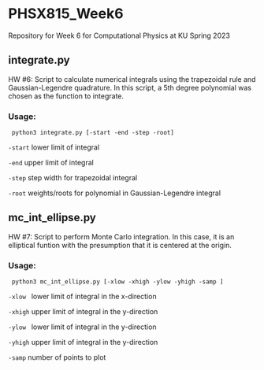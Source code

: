 # PHSX815_Week6
Repository for Week 6 for Computational Physics at KU Spring 2023 

## integrate.py
HW #6: Script to calculate numerical integrals using the trapezoidal rule and Gaussian-Legendre quadrature. In this script, a 5th degree polynomial was chosen as the function to integrate.

### Usage:

` python3 integrate.py [-start -end -step -root]`


`-start` lower limit of integral 


`-end`   upper limit of integral 


`-step`  step width for trapezoidal integral 


`-root`  weights/roots for polynomial in Gaussian-Legendre integral 

## mc_int_ellipse.py
HW #7: Script to perform Monte Carlo integration. In this case, it is an elliptical funtion with the presumption that it is centered at the origin. 

### Usage:

` python3 mc_int_ellipse.py [-xlow -xhigh -ylow -yhigh -samp ]`


`-xlow ` lower limit of integral in the x-direction


`-xhigh`   upper limit of integral in the y-direction


`-ylow ` lower limit of integral in the y-direction


`-yhigh`   upper limit of integral in the y-direction

`-samp`    number of points to plot
